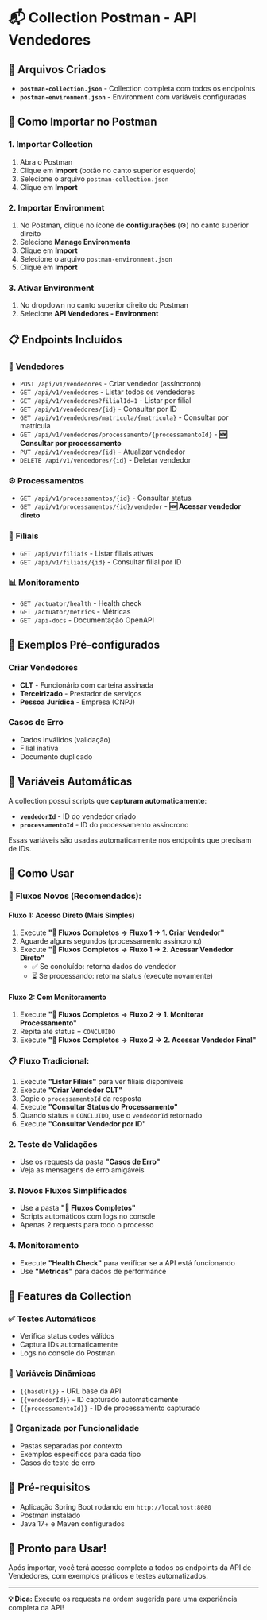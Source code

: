 # 📬 Collection Postman - API Vendedores

## 📁 Arquivos Criados

- **`postman-collection.json`** - Collection completa com todos os endpoints
- **`postman-environment.json`** - Environment com variáveis configuradas

## 🚀 Como Importar no Postman

### 1. **Importar Collection**
1. Abra o Postman
2. Clique em **Import** (botão no canto superior esquerdo)
3. Selecione o arquivo `postman-collection.json`
4. Clique em **Import**

### 2. **Importar Environment**
1. No Postman, clique no ícone de **configurações** (⚙️) no canto superior direito
2. Selecione **Manage Environments**
3. Clique em **Import**
4. Selecione o arquivo `postman-environment.json`
5. Clique em **Import**

### 3. **Ativar Environment**
1. No dropdown no canto superior direito do Postman
2. Selecione **API Vendedores - Environment**

## 📋 Endpoints Incluídos

### 👥 **Vendedores**
- `POST /api/v1/vendedores` - Criar vendedor (assíncrono)
- `GET /api/v1/vendedores` - Listar todos os vendedores
- `GET /api/v1/vendedores?filialId=1` - Listar por filial
- `GET /api/v1/vendedores/{id}` - Consultar por ID
- `GET /api/v1/vendedores/matricula/{matricula}` - Consultar por matrícula
- `GET /api/v1/vendedores/processamento/{processamentoId}` - **🆕 Consultar por processamento**
- `PUT /api/v1/vendedores/{id}` - Atualizar vendedor
- `DELETE /api/v1/vendedores/{id}` - Deletar vendedor

### ⚙️ **Processamentos**
- `GET /api/v1/processamentos/{id}` - Consultar status
- `GET /api/v1/processamentos/{id}/vendedor` - **🆕 Acessar vendedor direto**

### 🏢 **Filiais**
- `GET /api/v1/filiais` - Listar filiais ativas
- `GET /api/v1/filiais/{id}` - Consultar filial por ID

### 📊 **Monitoramento**
- `GET /actuator/health` - Health check
- `GET /actuator/metrics` - Métricas
- `GET /api-docs` - Documentação OpenAPI

## 🎯 **Exemplos Pré-configurados**

### **Criar Vendedores**
- **CLT** - Funcionário com carteira assinada
- **Terceirizado** - Prestador de serviços
- **Pessoa Jurídica** - Empresa (CNPJ)

### **Casos de Erro**
- Dados inválidos (validação)
- Filial inativa
- Documento duplicado

## 🔧 **Variáveis Automáticas**

A collection possui scripts que **capturam automaticamente**:

- **`vendedorId`** - ID do vendedor criado
- **`processamentoId`** - ID do processamento assíncrono

Essas variáveis são usadas automaticamente nos endpoints que precisam de IDs.

## 📝 **Como Usar**

### 🚀 **Fluxos Novos (Recomendados):**

#### **Fluxo 1: Acesso Direto (Mais Simples)**
1. Execute **"🚀 Fluxos Completos → Fluxo 1 → 1. Criar Vendedor"**
2. Aguarde alguns segundos (processamento assíncrono)
3. Execute **"🚀 Fluxos Completos → Fluxo 1 → 2. Acessar Vendedor Direto"**
   - ✅ Se concluído: retorna dados do vendedor
   - ⏳ Se processando: retorna status (execute novamente)

#### **Fluxo 2: Com Monitoramento**
1. Execute **"🚀 Fluxos Completos → Fluxo 2 → 1. Monitorar Processamento"**
2. Repita até status = `CONCLUIDO`
3. Execute **"🚀 Fluxos Completos → Fluxo 2 → 2. Acessar Vendedor Final"**

### 📋 **Fluxo Tradicional:**
1. Execute **"Listar Filiais"** para ver filiais disponíveis
2. Execute **"Criar Vendedor CLT"** 
3. Copie o `processamentoId` da resposta
4. Execute **"Consultar Status do Processamento"**
5. Quando status = `CONCLUIDO`, use o `vendedorId` retornado
6. Execute **"Consultar Vendedor por ID"**

### 2. **Teste de Validações**
- Use os requests da pasta **"Casos de Erro"**
- Veja as mensagens de erro amigáveis

### 3. **Novos Fluxos Simplificados**
- Use a pasta **"🚀 Fluxos Completos"** 
- Scripts automáticos com logs no console
- Apenas 2 requests para todo o processo

### 4. **Monitoramento**
- Execute **"Health Check"** para verificar se a API está funcionando
- Use **"Métricas"** para dados de performance

## 🌟 **Features da Collection**

### ✅ **Testes Automáticos**
- Verifica status codes válidos
- Captura IDs automaticamente
- Logs no console do Postman

### 🔄 **Variáveis Dinâmicas**
- `{{baseUrl}}` - URL base da API
- `{{vendedorId}}` - ID capturado automaticamente
- `{{processamentoId}}` - ID de processamento capturado

### 📱 **Organizada por Funcionalidade**
- Pastas separadas por contexto
- Exemplos específicos para cada tipo
- Casos de teste de erro

## 🚦 **Pré-requisitos**

- Aplicação Spring Boot rodando em `http://localhost:8080`
- Postman instalado
- Java 17+ e Maven configurados

## 🎉 **Pronto para Usar!**

Após importar, você terá acesso completo a todos os endpoints da API de Vendedores, com exemplos práticos e testes automatizados.

---

**💡 Dica:** Execute os requests na ordem sugerida para uma experiência completa da API!
